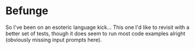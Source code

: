 # Befunge

So I've been on an esoteric language kick... This one I'd like to revisit with a better set of tests, though it does seem to run most code examples alright (obviously missing input prompts here).
